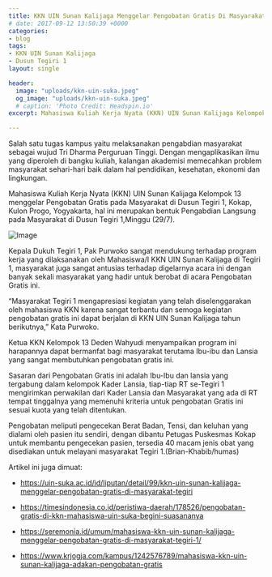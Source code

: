 ```yaml
---
title: KKN UIN Sunan Kalijaga Menggelar Pengobatan Gratis Di Masyarakat Tegiri
# date: 2017-09-12 13:50:39 +0000
categories:
- blog
tags:
- KKN UIN Sunan Kalijaga
- Dusun Tegiri 1
layout: single

header:
  image: "uploads/kkn-uin-suka.jpeg"
  og_image: "uploads/kkn-uin-suka.jpeg"
  # caption: 'Photo Credit: Headspin.io'
excerpt: Mahasiswa Kuliah Kerja Nyata (KKN) UIN Sunan Kalijaga Kelompok 13 menggelar Pengobatan Gratis pada Masyarakat di Dusun Tegiri 1, Kokap, Kulon Progo, Yogyakarta, hal ini merupakan bentuk Pengabdian Langsung pada Masyarakat di Dusun Tegiri 1,Minggu (29/7).

---
```


Salah satu tugas kampus yaitu melaksanakan pengabdian masyarakat sebagai wujud Tri Dharma Perguruan Tinggi. Dengan mengaplikasikan ilmu yang diperoleh di bangku kuliah, kalangan akademisi memecahkan problem masyarakat sehari-hari baik dalam hal pendidikan, kesehatan, ekonomi dan lingkungan.

Mahasiswa Kuliah Kerja Nyata (KKN) UIN Sunan Kalijaga Kelompok 13 menggelar Pengobatan Gratis pada Masyarakat di Dusun Tegiri 1, Kokap, Kulon Progo, Yogyakarta, hal ini merupakan bentuk Pengabdian Langsung pada Masyarakat di Dusun Tegiri 1,Minggu (29/7).

![Image](https://res.cloudinary.com/brianrakhmataji-id/image/upload/v1702099402/h3dgcc6tiprkbmlaaumq.png)

Kepala Dukuh Tegiri 1, Pak Purwoko sangat mendukung terhadap program kerja yang dilaksanakan oleh Mahasiswa/I KKN UIN Sunan Kalijaga di Tegiri 1, masyarakat juga sangat antusias terhadap digelarnya acara ini dengan banyak sekali masyarakat yang hadir untuk berobat di acara Pengobatan Gratis ini.

“Masyarakat Tegiri 1 mengapresiasi kegiatan yang telah diselenggarakan oleh mahasiswa KKN karena sangat terbantu dan semoga kegiatan pengobatan gratis ini dapat berjalan di KKN UIN Sunan Kalijaga tahun berikutnya,” Kata Purwoko.

Ketua KKN Kelompok 13 Deden Wahyudi menyampaikan program ini harapannya dapat bermanfat bagi masyarakat terutama Ibu-ibu dan Lansia yang sangat membutuhkan pengobatan gratis ini.

Sasaran dari Pengobatan Gratis ini adalah Ibu-Ibu dan lansia yang tergabung dalam kelompok Kader Lansia, tiap-tiap RT se-Tegiri 1 mengirimkan perwakilan dari Kader Lansia dan Masyarakat yang ada di RT tempat tinggalnya yang memenuhi kriteria untuk pengobatan Gratis ini sesuai kuota yang telah ditentukan.

Pengobatan meliputi pengecekan Berat Badan, Tensi, dan keluhan yang dialami oleh pasien itu sendiri, dengan dibantu Petugas Puskesmas Kokap untuk membantu pengecekan pasien, tersedia 40 macam jenis obat yang disediakan untuk melayani masyarakat Tegiri 1.(Brian-Khabib/humas)

Artikel ini juga dimuat:
- https://uin-suka.ac.id/id/liputan/detail/99/kkn-uin-sunan-kalijaga-menggelar-pengobatan-gratis-di-masyarakat-tegiri

- https://timesindonesia.co.id/peristiwa-daerah/178526/pengobatan-gratis-di-kkn-mahasiswa-uin-suka-begini-suasananya

- https://seremonia.id/umum/mahasiswa-kkn-uin-sunan-kalijaga-menggelar-pengobatan-gratis-di-masyarakat-tegiri-1/

- https://www.krjogja.com/kampus/1242576789/mahasiswa-kkn-uin-sunan-kalijaga-adakan-pengobatan-gratis